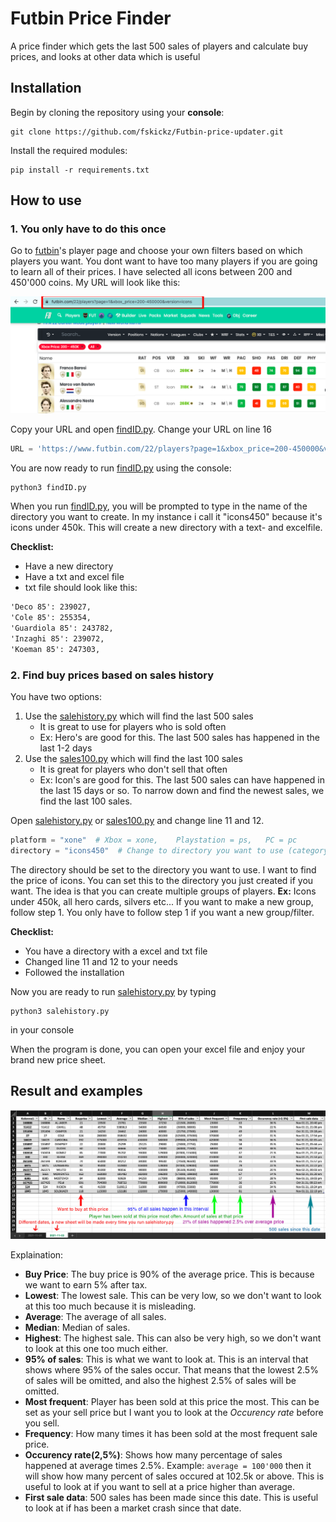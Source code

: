 # Futbin Price Finder
A price finder which gets the last 500 sales of players and calculate buy prices, and looks at other data which is useful

## Installation
Begin by cloning the repository using your **console**:
```console
git clone https://github.com/fskickz/Futbin-price-updater.git
````
Install the required modules:
```console
pip install -r requirements.txt
```

## How to use
### 1. You only have to do this once
Go to [futbin](https://www.futbin.com/22/players)'s player page and choose your own filters based on which players you want. You dont want to have too many players if you are going to learn all of their prices. I have selected all icons between 200 and 450'000 coins. My URL will look like this:

![Players page](fig/Futbinlink.png)

Copy your URL and open [findID.py](findID.py). Change your URL on line 16
```python
URL = 'https://www.futbin.com/22/players?page=1&xbox_price=200-450000&version=icons'
```
You are now ready to run [findID.py](findID.py) using the console:
```console
python3 findID.py
```
When you run [findID.py](findID.py), you will be prompted to type in the name of the directory you want to create. In my instance i call it "icons450" because it's icons under 450k. This will create a new directory with a text- and excelfile. 

**Checklist:**
* Have a new directory
* Have a txt and excel file
* txt file should look like this:
```txt
'Deco 85': 239027,
'Cole 85': 255354,
'Guardiola 85': 243782,
'Inzaghi 85': 239072,
'Koeman 85': 247303,
```

### 2. Find buy prices based on sales history
You have two options:
1. Use the [salehistory.py](salehistory.py) which will find the last 500 sales
    * It is great to use for players who is sold often
    * Ex: Hero's are good for this. The last 500 sales has happened in the last 1-2 days
2. Use the [sales100.py](sales100.py) which will find the last 100 sales
    * It is great for players who don't sell that often
    * Ex: Icon's are good for this. The last 500 sales can have happened in the last 15 days or so. To narrow down and find the newest sales, we find the last 100 sales.

Open [salehistory.py](salehistory.py) or [sales100.py](sales100.py) and change line 11 and 12.
```python
platform = "xone"  # Xbox = xone,    Playstation = ps,   PC = pc
directory = "icons450"  # Change to directory you want to use (category)
```
The directory should be set to the directory you want to use. I want to find the price of icons. You can set this to the directory you just created if you want. The idea is that you can create multiple groups of players. **Ex:** Icons under 450k, all hero cards, silvers etc... If you want to make a new group, follow step 1. You only have to follow step 1 if you want a new group/filter.

**Checklist:**
* You have a directory with a excel and txt file
* Changed line 11 and 12 to your needs
* Followed the installation

Now you are ready to run [salehistory.py](salehistory.py) by typing
```console
python3 salehistory.py
```
in your console

When the program is done, you can open your excel file and enjoy your brand new price sheet.

## Result and examples
![Sheet](fig/explainsheet.png)

Explaination:
* **Buy Price**: The buy price is 90% of the average price. This is because we want to earn 5% after tax.
* **Lowest**: The lowest sale. This can be very low, so we don't want to look at this too much because it is misleading.
* **Average**: The average of all sales.
* **Median**: Median of sales.
* **Highest**: The highest sale. This can also be very high, so we don't want to look at this one too much either.
* **95% of sales**: This is what we want to look at. This is an interval that shows where 95% of the sales occur. That means that the lowest 2.5% of sales will be omitted, and also the highest 2.5% of sales will be omitted.
* **Most frequent**: Player has been sold at this price the most. This can be set as your sell price but I want you to look at the *Occurency rate* before you sell.
* **Frequency**: How many times it has been sold at the most frequent sale price.
* **Occurency rate(2,5%)**: Shows how many percentage of sales happened at average times 2.5%. Example: ```average = 100'000``` then it will show how many percent of sales occured at 102.5k or above. This is useful to look at if you want to sell at a price higher than average. 
* **First sale data**: 500 sales has been made since this date. This is useful to look at if has been a market crash since that date.